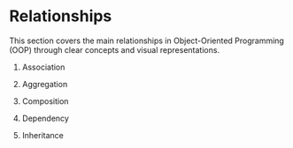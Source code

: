 # Relationships

This section covers the main relationships in Object-Oriented Programming (OOP) through clear concepts and visual representations.

1. Association


2. Aggregation


3. Composition


4. Dependency


5. Inheritance

